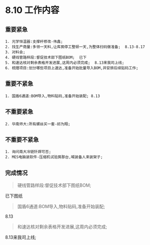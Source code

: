 # 8.10 工作内容

## <font face="微软雅黑" size=4>重要紧急</font>
    1. 光学恒温器:支撑杆修改-伟鑫;
    2. 找生产商量:多领一天料,让库房停工整顿一天,为整体扫码做准备;  8.13-8.17
    3. 对料会;
    4. 硬线管路样段:督促技术部下图纸BOM;  已下
    5. 和速达核对剩余表格开发进展,这周内必须完成;  8.13来我司上线;
    6. 梳理项目:划分哪些项目上速达,准备开始批量导入BOM,并安排后续贴码工作;
## <font face="微软雅黑" size=4>重要不紧急</font>
    1. 国盾6通道:BOM导入,物料贴码,准备开始装配; 8.13
## <font face="微软雅黑" size=4>不重要紧急</font>
    2. 华南师大:所有螺丝买一套-祁为翔;
## <font face="微软雅黑" size=4>不重要不紧急</font>
    1. 询问南大冷链钎焊可否;
    2. MES电脑装软件-压缩机试验房那台,喊装备人来装架子;

## <font face="微软雅黑" size=4>完成情况</font>
>硬线管路样段:督促技术部下图纸BOM;

已下图纸
>国盾6通道:BOM导入,物料贴码,准备开始装配;

8.13
>和速达核对剩余表格开发进展,这周内必须完成;  

8.13来我司上线;